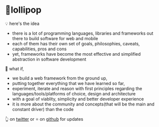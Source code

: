 <link rel="shortcut icon" type="image/png" href="/lollipop-removebg-preview.png">

# 🍭lollipop


💡 here's the idea

- there is a lot of programming languages, libraries and frameworks out there to build software for web and mobile
- each of them has their own set of goals, philosophies, caveats, capabilities, pros and cons
- yet, frameworks have become the most effective and simplified abstraction in software development

💭 what if, 
  - we build a web framework from the ground up, 
  - putting together everything that we have learned so far,
  - experiment, iterate and reason with first principles regarding the languages/tools/platforms of choice, design and architecture
  - with a goal of viablity, simplicity and better developer experience
  - it is more about the community and concepts(that will be the main and constant driver) than the code

👆 on <a href="https://twitter.com/k0sengan/status/1408307141836898310">twitter</a> or ⭐ on <a href="https://github.com/bldrbar/lollipop">github</a> for updates
